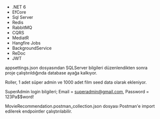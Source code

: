 - .NET 6
- EfCore
- Sql Server
- Redis
- RabbitMQ
- CQRS
- MediatR
- Hangfire Jobs
- BackgroundService
- ReDoc
- JWT

appsettings.json dosyasından SQLServer bilgileri düzenlendikten sonra proje çalıştırıldığında database ayağa kalkıyor.

Roller, 1 adet süper admin ve 1000 adet film seed data olarak ekleniyor.

SuperAdmin login bilgileri; 
 Email = superadmin@gmail.com,
 Password = 123Pa$$word!

MovieRecommendation.postman_collection.json dosyası Postman'e import edilerek endpointler çalıştırılabilir.
